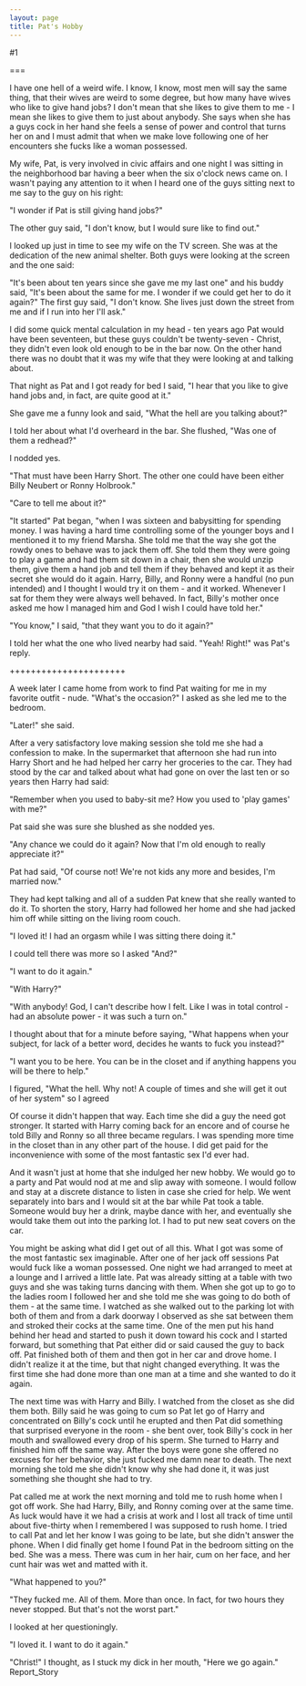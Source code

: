 ```yaml
---
layout: page
title: Pat's Hobby
---
```

#1 

===

I have one hell of a weird wife. I know, I know, most men will say the same thing, that their wives are weird to some degree, but how many have wives who like to give hand jobs? I don't mean that she likes to give them to me - I mean she likes to give them to just about anybody. She says when she has a guys cock in her hand she feels a sense of power and control that turns her on and I must admit that when we make love following one of her encounters she fucks like a woman possessed. 

My wife, Pat, is very involved in civic affairs and one night I was sitting in the neighborhood bar having a beer when the six o'clock news came on. I wasn't paying any attention to it when I heard one of the guys sitting next to me say to the guy on his right: 

"I wonder if Pat is still giving hand jobs?" 

The other guy said, "I don't know, but I would sure like to find out." 

I looked up just in time to see my wife on the TV screen. She was at the dedication of the new animal shelter. Both guys were looking at the screen and the one said: 

"It's been about ten years since she gave me my last one" and his buddy said, "It's been about the same for me. I wonder if we could get her to do it again?" The first guy said, "I don't know. She lives just down the street from me and if I run into her I'll ask." 

I did some quick mental calculation in my head - ten years ago Pat would have been seventeen, but these guys couldn't be twenty-seven - Christ, they didn't even look old enough to be in the bar now. On the other hand there was no doubt that it was my wife that they were looking at and talking about. 

That night as Pat and I got ready for bed I said, "I hear that you like to give hand jobs and, in fact, are quite good at it." 

She gave me a funny look and said, "What the hell are you talking about?" 

I told her about what I'd overheard in the bar. She flushed, "Was one of them a redhead?" 

I nodded yes. 

"That must have been Harry Short. The other one could have been either Billy Neubert or Ronny Holbrook." 

"Care to tell me about it?" 

"It started" Pat began, "when I was sixteen and babysitting for spending money. I was having a hard time controlling some of the younger boys and I mentioned it to my friend Marsha. She told me that the way she got the rowdy ones to behave was to jack them off. She told them they were going to play a game and had them sit down in a chair, then she would unzip them, give them a hand job and tell them if they behaved and kept it as their secret she would do it again. Harry, Billy, and Ronny were a handful (no pun intended) and I thought I would try it on them - and it worked. Whenever I sat for them they were always well behaved. In fact, Billy's mother once asked me how I managed him and God I wish I could have told her." 

"You know," I said, "that they want you to do it again?" 

I told her what the one who lived nearby had said. "Yeah! Right!" was Pat's reply. 

++++++++++++++++++++++ 

A week later I came home from work to find Pat waiting for me in my favorite outfit - nude. "What's the occasion?" I asked as she led me to the bedroom. 

"Later!" she said. 

After a very satisfactory love making session she told me she had a confession to make. In the supermarket that afternoon she had run into Harry Short and he had helped her carry her groceries to the car. They had stood by the car and talked about what had gone on over the last ten or so years then Harry had said: 

"Remember when you used to baby-sit me? How you used to 'play games' with me?" 

Pat said she was sure she blushed as she nodded yes. 

"Any chance we could do it again? Now that I'm old enough to really appreciate it?" 

Pat had said, "Of course not! We're not kids any more and besides, I'm married now." 

They had kept talking and all of a sudden Pat knew that she really wanted to do it. To shorten the story, Harry had followed her home and she had jacked him off while sitting on the living room couch. 

"I loved it! I had an orgasm while I was sitting there doing it." 

I could tell there was more so I asked "And?" 

"I want to do it again." 

"With Harry?" 

"With anybody! God, I can't describe how I felt. Like I was in total control - had an absolute power - it was such a turn on." 

I thought about that for a minute before saying, "What happens when your subject, for lack of a better word, decides he wants to fuck you instead?" 

"I want you to be here. You can be in the closet and if anything happens you will be there to help." 

I figured, "What the hell. Why not! A couple of times and she will get it out of her system" so I agreed 

Of course it didn't happen that way. Each time she did a guy the need got stronger. It started with Harry coming back for an encore and of course he told Billy and Ronny so all three became regulars. I was spending more time in the closet than in any other part of the house. I did get paid for the inconvenience with some of the most fantastic sex I'd ever had. 

And it wasn't just at home that she indulged her new hobby. We would go to a party and Pat would nod at me and slip away with someone. I would follow and stay at a discrete distance to listen in case she cried for help. We went separately into bars and I would sit at the bar while Pat took a table. Someone would buy her a drink, maybe dance with her, and eventually she would take them out into the parking lot. I had to put new seat covers on the car. 

You might be asking what did I get out of all this. What I got was some of the most fantastic sex imaginable. After one of her jack off sessions Pat would fuck like a woman possessed. One night we had arranged to meet at a lounge and I arrived a little late. Pat was already sitting at a table with two guys and she was taking turns dancing with them. When she got up to go to the ladies room I followed her and she told me she was going to do both of them - at the same time. I watched as she walked out to the parking lot with both of them and from a dark doorway I observed as she sat between them and stroked their cocks at the same time. One of the men put his hand behind her head and started to push it down toward his cock and I started forward, but something that Pat either did or said caused the guy to back off. Pat finished both of them and then got in her car and drove home. I didn't realize it at the time, but that night changed everything. It was the first time she had done more than one man at a time and she wanted to do it again. 

The next time was with Harry and Billy. I watched from the closet as she did them both. Billy said he was going to cum so Pat let go of Harry and concentrated on Billy's cock until he erupted and then Pat did something that surprised everyone in the room - she bent over, took Billy's cock in her mouth and swallowed every drop of his sperm. She turned to Harry and finished him off the same way. After the boys were gone she offered no excuses for her behavior, she just fucked me damn near to death. The next morning she told me she didn't know why she had done it, it was just something she thought she had to try. 

Pat called me at work the next morning and told me to rush home when I got off work. She had Harry, Billy, and Ronny coming over at the same time. As luck would have it we had a crisis at work and I lost all track of time until about five-thirty when I remembered I was supposed to rush home. I tried to call Pat and let her know I was going to be late, but she didn't answer the phone. When I did finally get home I found Pat in the bedroom sitting on the bed. She was a mess. There was cum in her hair, cum on her face, and her cunt hair was wet and matted with it. 

"What happened to you?" 

"They fucked me. All of them. More than once. In fact, for two hours they never stopped. But that's not the worst part." 

I looked at her questioningly. 

"I loved it. I want to do it again." 

"Christ!" I thought, as I stuck my dick in her mouth, "Here we go again." Report_Story 
